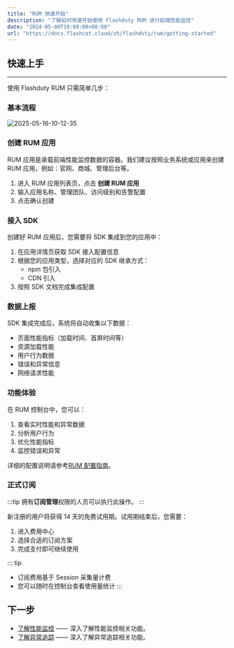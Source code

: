 ```yaml
---
title: "RUM 快速开始"
description: "了解如何快速开始使用 Flashduty RUM 进行前端性能监控"
date: "2024-05-09T10:00:00+08:00"
url: "https://docs.flashcat.cloud/zh/flashduty/rum/getting-started"
---
```


## 快速上手

---

使用 Flashduty RUM 只需简单几步：

### 基本流程

![2025-05-16-10-12-35](https://docs-cdn.flashcat.cloud/imges/png/d07dcc491678ab93ca5fe2302631913a.png)

### 创建 RUM 应用

RUM 应用是承载前端性能监控数据的容器。我们建议按照业务系统或应用来创建 RUM 应用，例如：官网、商城、管理后台等。

1. 进入 RUM 应用列表页，点击 **创建 RUM 应用**
2. 输入应用名称、管理团队、访问级别和告警配置
3. 点击确认创建

### 接入 SDK

创建好 RUM 应用后，您需要将 SDK 集成到您的应用中：

1. 在应用详情页获取 SDK 接入配置信息
2. 根据您的应用类型，选择对应的 SDK 继承方式：
   - npm 包引入
   - CDN 引入
3. 按照 SDK 文档完成集成配置

### 数据上报

SDK 集成完成后，系统将自动收集以下数据：

- 页面性能指标（加载时间、首屏时间等）
- 资源加载性能
- 用户行为数据
- 错误和异常信息
- 网络请求性能

### 功能体验

<!-- ![2025-05-15-20-41-54](https://docs-cdn.flashcat.cloud/imges/png/b28b6692858dcf5d726800d2e7bd0857.png) -->

在 RUM 控制台中，您可以：

1. 查看实时性能和异常数据
2. 分析用户行为
3. 优化性能指标
4. 监控错误和异常

详细的配置说明请参考[RUM 配置指南](https://docs.flashcat.cloud/zh/flashduty/高级配置)。

### 正式订阅

:::tip
拥有**订阅管理**权限的人员可以执行此操作。
:::

新注册的用户将获得 14 天的免费试用期。试用期结束后，您需要：

1. 进入费用中心
2. 选择合适的订阅方案
3. 完成支付即可继续使用

::: tip

- 订阅费用基于 Session 采集量计费
- 您可以随时在控制台查看使用量统计
  :::

## 下一步

- [了解性能监控](https://docs.flashcat.cloud/zh/flashduty/getting-started) —— 深入了解性能监控相关功能。
- [了解异常追踪](https://docs.flashcat.cloud/zh/flashduty/getting-started) —— 深入了解异常追踪相关功能。

